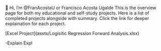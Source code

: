 👋 Hi, I’m @FranAcostaU or Francisco Acosta Ugalde
This is the overview page for both my educational and self-study projects. 
Here is a list of completed projects alongside with summary.
Click the link for deeper explaination for each project.

[Excel Project](assts/Logisitic Regression Forward Analysis.xlsx)

-Explain Expl
